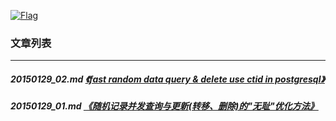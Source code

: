 <a rel=nofollow href=http://info.flagcounter.com/h9V1  ><img src=http://s03.flagcounter.com/count/h9V1/bg_FFFFFF/txt_000000/border_CCCCCC/columns_2/maxflags_12/viewers_0/labels_0/pageviews_0/flags_0/  alt=Flag Counter  border=0  ></a>  
  
### 文章列表  
----  
##### 20150129_02.md   [《fast random data query & delete use ctid in postgresql》](20150129_02.md)  
##### 20150129_01.md   [《随机记录并发查询与更新(转移、删除)的"无耻"优化方法》](20150129_01.md)  
